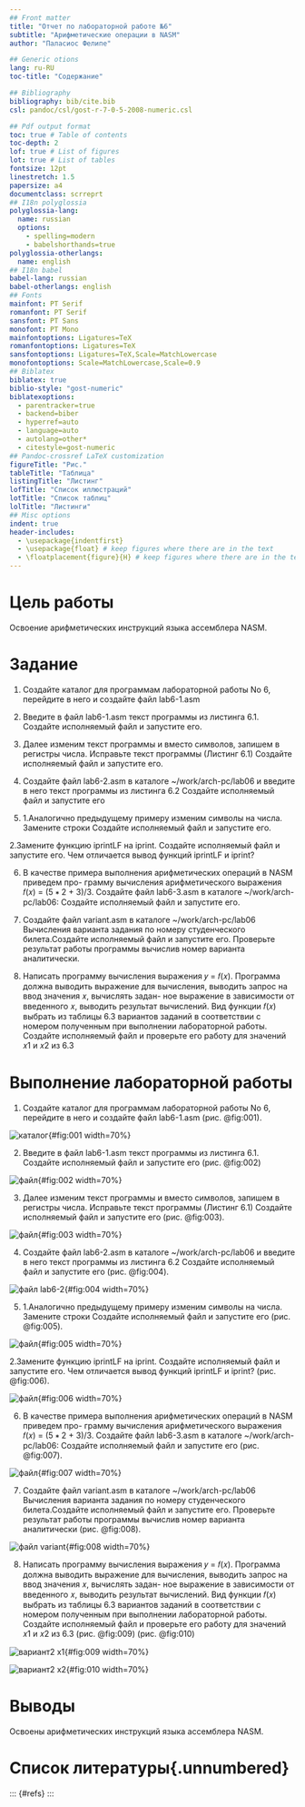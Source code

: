 ```yaml
---
## Front matter
title: "Отчет по лабораторной работе №6"
subtitle: "Арифметические операции в NASM"
author: "Паласиос Фелипе"

## Generic otions
lang: ru-RU
toc-title: "Содержание"

## Bibliography
bibliography: bib/cite.bib
csl: pandoc/csl/gost-r-7-0-5-2008-numeric.csl

## Pdf output format
toc: true # Table of contents
toc-depth: 2
lof: true # List of figures
lot: true # List of tables
fontsize: 12pt
linestretch: 1.5
papersize: a4
documentclass: scrreprt
## I18n polyglossia
polyglossia-lang:
  name: russian
  options:
	- spelling=modern
	- babelshorthands=true
polyglossia-otherlangs:
  name: english
## I18n babel
babel-lang: russian
babel-otherlangs: english
## Fonts
mainfont: PT Serif
romanfont: PT Serif
sansfont: PT Sans
monofont: PT Mono
mainfontoptions: Ligatures=TeX
romanfontoptions: Ligatures=TeX
sansfontoptions: Ligatures=TeX,Scale=MatchLowercase
monofontoptions: Scale=MatchLowercase,Scale=0.9
## Biblatex
biblatex: true
biblio-style: "gost-numeric"
biblatexoptions:
  - parentracker=true
  - backend=biber
  - hyperref=auto
  - language=auto
  - autolang=other*
  - citestyle=gost-numeric
## Pandoc-crossref LaTeX customization
figureTitle: "Рис."
tableTitle: "Таблица"
listingTitle: "Листинг"
lofTitle: "Список иллюстраций"
lotTitle: "Список таблиц"
lolTitle: "Листинги"
## Misc options
indent: true
header-includes:
  - \usepackage{indentfirst}
  - \usepackage{float} # keep figures where there are in the text
  - \floatplacement{figure}{H} # keep figures where there are in the text
---
```


# Цель работы

Освоение арифметических инструкций языка ассемблера NASM.

# Задание

1. Создайте каталог для программам лабораторной работы No 6, перейдите в него и создайте файл lab6-1.asm

2. Введите в файл lab6-1.asm текст программы из листинга 6.1. Создайте исполняемый файл и запустите его.
3. Далее изменим текст программы и вместо символов, запишем в регистры числа. Исправьте текст программы (Листинг 6.1) Создайте исполняемый файл и запустите его.
4. Создайте файл lab6-2.asm в каталоге ~/work/arch-pc/lab06 и введите в него текст программы из листинга 6.2
Создайте исполняемый файл и запустите его
5. 1.Аналогично предыдущему примеру изменим символы на числа. Замените строки 
Создайте исполняемый файл и запустите его. 

2.Замените функцию iprintLF на iprint. Создайте исполняемый файл и запустите его. Чем отличается вывод функций iprintLF и iprint?

6. В качестве примера выполнения арифметических операций в NASM приведем про-
грамму вычисления арифметического выражения 𝑓(𝑥) = (5 ∗ 2 + 3)/3.
Создайте файл lab6-3.asm в каталоге ~/work/arch-pc/lab06:
Создайте исполняемый файл и запустите его. 
7. Создайте файл variant.asm в каталоге ~/work/arch-pc/lab06 Вычисления варианта задания по номеру студенческого билета.Создайте исполняемый файл и запустите его. Проверьте результат работы программы
вычислив номер варианта аналитически.

8. Написать программу вычисления выражения 𝑦 = 𝑓(𝑥). Программа должна выводить
выражение для вычисления, выводить запрос на ввод значения 𝑥, вычислять задан-
ное выражение в зависимости от введенного 𝑥, выводить результат вычислений. Вид
функции 𝑓(𝑥) выбрать из таблицы 6.3 вариантов заданий в соответствии с номером
полученным при выполнении лабораторной работы. Создайте исполняемый файл и
проверьте его работу для значений 𝑥1 и 𝑥2 из 6.3

# Выполнение лабораторной работы

1. Создайте каталог для программам лабораторной работы No 6, перейдите в него и создайте файл lab6-1.asm (рис. @fig:001).

![каталог](image/1.jpg){#fig:001 width=70%}

2. Введите в файл lab6-1.asm текст программы из листинга 6.1. Создайте исполняемый файл и запустите его (рис. @fig:002)

![файл](image/2.jpg){#fig:002 width=70%}

3. Далее изменим текст программы и вместо символов, запишем в регистры числа. Исправьте текст программы (Листинг 6.1) Создайте исполняемый файл и запустите его (рис. @fig:003).

![файл](image/3.jpg){#fig:003 width=70%}

4. Создайте файл lab6-2.asm в каталоге ~/work/arch-pc/lab06 и введите в него текст программы из листинга 6.2 Создайте исполняемый файл и запустите его (рис. @fig:004).

![файл lab6-2](image/4.jpg){#fig:004 width=70%}

5. 1.Аналогично предыдущему примеру изменим символы на числа. Замените строки 
Создайте исполняемый файл и запустите его (рис. @fig:005).

![файл](image/5.1.jpg){#fig:005 width=70%}

2.Замените функцию iprintLF на iprint. Создайте исполняемый файл и запустите его. Чем отличается вывод функций iprintLF и iprint? (рис. @fig:006).

![файл](image/5.2.jpg){#fig:006 width=70%}

6. В качестве примера выполнения арифметических операций в NASM приведем про-
грамму вычисления арифметического выражения 𝑓(𝑥) = (5 ∗ 2 + 3)/3.
Создайте файл lab6-3.asm в каталоге ~/work/arch-pc/lab06:
Создайте исполняемый файл и запустите его (рис. @fig:007).

![файл](image/6.jpg){#fig:007 width=70%}

7. Создайте файл variant.asm в каталоге ~/work/arch-pc/lab06 Вычисления варианта задания по номеру студенческого билета.Создайте исполняемый файл и запустите его. Проверьте результат работы программы
вычислив номер варианта аналитически (рис. @fig:008).

![файл variant](image/7.jpg){#fig:008 width=70%}

8. Написать программу вычисления выражения 𝑦 = 𝑓(𝑥). Программа должна выводить
выражение для вычисления, выводить запрос на ввод значения 𝑥, вычислять задан-
ное выражение в зависимости от введенного 𝑥, выводить результат вычислений. Вид
функции 𝑓(𝑥) выбрать из таблицы 6.3 вариантов заданий в соответствии с номером
полученным при выполнении лабораторной работы. Создайте исполняемый файл и
проверьте его работу для значений 𝑥1 и 𝑥2 из 6.3 (рис. @fig:009) (рис. @fig:010)

![вариант2 x1](image/8.1.jpg){#fig:009 width=70%}

![вариант2 x2](image/8.2.jpg){#fig:010 width=70%}

# Выводы

Освоены арифметических инструкций языка ассемблера NASM.

# Список литературы{.unnumbered}

::: {#refs}
:::
